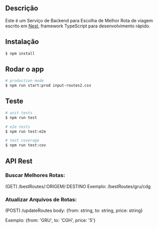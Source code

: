 ## Descrição

Este é um Serviço de Backend para Escolha de Melhor Rota de viagem escrito em [Nest](https://github.com/nestjs/nest), framework TypeScript para desenvolvimento rápido.

## Instalação

```bash
$ npm install
```

## Rodar o app

```bash
# production mode
$ npm run start:prod input-routes2.csv
```

## Teste

```bash
# unit tests
$ npm run test

# e2e tests
$ npm run test:e2e

# test coverage
$ npm run test:cov
```

## API Rest

### Buscar Melhores Rotas:

(GET) /bestRoutes/:ORIGEM/:DESTINO
Exemplo:
/bestRoutes/gru/cdg

### Atualizar Arquivos de Rotas:

(POST) /updateRoutes
body: {from: string, to: string, price: string}

Exemplo: {from: 'GRU', to: 'CGH', price: '5'}
